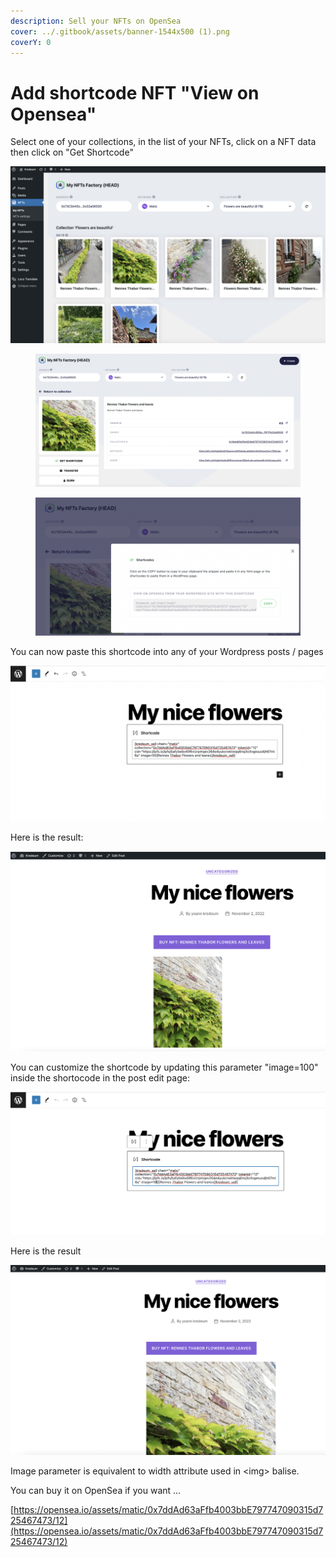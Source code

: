```yaml
---
description: Sell your NFTs on OpenSea
cover: ../.gitbook/assets/banner-1544x500 (1).png
coverY: 0
---
```


# Add shortcode NFT "View on Opensea"

Select one of your collections, in the list of your NFTs, click on a NFT data then click on "Get Shortcode"

![](<../.gitbook/assets/Screenshot 2022-11-02 at 18.16.33.png>)

<figure><img src="../.gitbook/assets/Screenshot 2022-11-02 at 18.16.15 (1).png" alt=""><figcaption></figcaption></figure>

<figure><img src="../.gitbook/assets/Screenshot 2022-11-02 at 18.18.25.png" alt=""><figcaption></figcaption></figure>

You can now paste this shortcode into any of your Wordpress posts / pages

![](<../.gitbook/assets/Screenshot 2022-11-02 at 18.19.31.png>)

Here is the result:

![](<../.gitbook/assets/Screenshot 2022-11-02 at 18.20.22.png>)

You can customize the shortcode by updating this parameter "image=100" inside the shortocode in the post edit page:

![](<../.gitbook/assets/Screenshot 2022-11-02 at 18.22.19.png>)

Here is the result

![](<../.gitbook/assets/Screenshot 2022-11-02 at 18.21.31.png>)

Image parameter is equivalent to width attribute used in \<img> balise.

You can buy it on OpenSea if you want ...&#x20;

[https://opensea.io/assets/matic/0x7ddAd63aFfb4003bbE797747090315d725467473/12](https://opensea.io/assets/matic/0x7ddAd63aFfb4003bbE797747090315d725467473/12)
